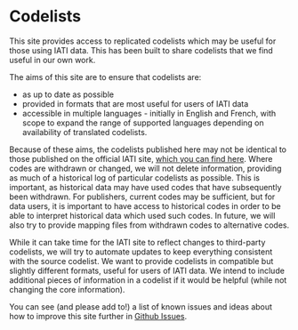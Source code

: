 # Codelists

This site provides access to replicated codelists which may be useful for those using IATI data. This has been built to share codelists that we find useful in our own work.

The aims of this site are to ensure that codelists are:

* as up to date as possible
* provided in formats that are most useful for users of IATI data
* accessible in multiple languages - initially in English and French, with scope to expand the range of supported languages depending on availability of translated codelists.

Because of these aims, the codelists published here may not be identical to those published on the official IATI site, [which you can find here](http://iatistandard.org/codelists/). Where codes are withdrawn or changed, we will not delete information, providing as much of a historical log of particular codelists as possible. This is important, as historical data may have used codes that have subsequently been withdrawn. For publishers, current codes may be sufficient, but for data users, it is important to have access to historical codes in order to be able to interpret historical data which used such codes. In future, we will also try to provide mapping files from withdrawn codes to alternative codes.

While it can take time for the IATI site to reflect changes to third-party codelists, we will try to automate updates to keep everything consistent with the source codelist. We want to provide codelists in compatible but slightly different formats, useful for users of IATI data. We intend to include additional pieces of information in a codelist if it would be helpful (while not changing the core information).

You can see (and please add to!) a list of known issues and ideas about how to improve this site further in [Github Issues](https://github.com/codeforIATI/codelists/issues/).
